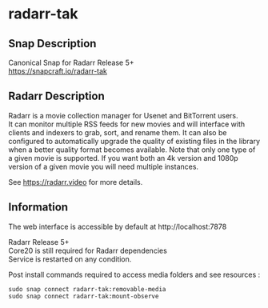 # radarr-tak

## Snap Description
Canonical Snap for Radarr Release 5+\
https://snapcraft.io/radarr-tak

## Radarr Description
Radarr is a movie collection manager for Usenet and BitTorrent users.\
It can monitor multiple RSS feeds for new movies and will interface
with clients and indexers to grab, sort, and rename them.
It can also be configured to automatically upgrade the quality
of existing files in the library when a better quality format becomes
available. Note that only one type of a given movie is supported.
If you want both an 4k version and 1080p version of a given movie
you will need multiple instances.

See https://radarr.video for more details.

## Information

The web interface is accessible by default at http://localhost:7878

Radarr Release 5+\
Core20 is still required for Radarr dependencies\
Service is restarted on any condition.

Post install commands required to access media folders and see resources :
```
sudo snap connect radarr-tak:removable-media
sudo snap connect radarr-tak:mount-observe
```
